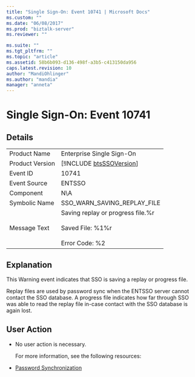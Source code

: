 ```yaml
---
title: "Single Sign-On: Event 10741 | Microsoft Docs"
ms.custom: ""
ms.date: "06/08/2017"
ms.prod: "biztalk-server"
ms.reviewer: ""

ms.suite: ""
ms.tgt_pltfrm: ""
ms.topic: "article"
ms.assetid: 58b6b093-d136-498f-a3b5-c413150da956
caps.latest.revision: 10
author: "MandiOhlinger"
ms.author: "mandia"
manager: "anneta"
---
```

# Single Sign-On: Event 10741
## Details  

|                 |                                                                                           |
|-----------------|-------------------------------------------------------------------------------------------|
|  Product Name   |                                 Enterprise Single Sign-On                                 |
| Product Version |                [!INCLUDE [btsSSOVersion](../includes/btsssoversion-md.md)]                |
|    Event ID     |                                           10741                                           |
|  Event Source   |                                          ENTSSO                                           |
|    Component    |                                            N\A                                            |
|  Symbolic Name  |                                SSO_WARN_SAVING_REPLAY_FILE                                |
|  Message Text   | Saving replay or progress file.%r<br /><br /> Saved File: %1%r<br /><br /> Error Code: %2 |

## Explanation  
 This Warning event indicates that SSO is saving a replay or progress file.  

 Replay files are used by password sync when the ENTSSO server cannot contact the SSO database. A progress file indicates how far through SSO was able to read the replay file in-case contact with the SSO database is again lost.  

## User Action  

- No user action is necessary.  

  For more information, see the following resources:  

- [Password Synchronization](../core/password-synchronization2.md)
